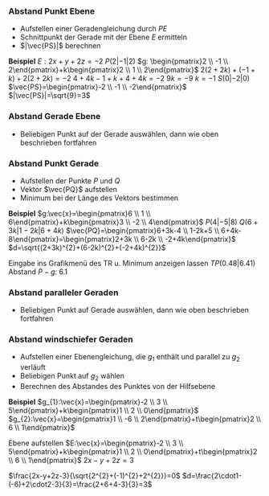 ### Abstand Punkt Ebene

- Aufstellen einer Geradengleichung durch $P E$
- Schnittpunkt der Gerade mit der Ebene $E$ ermitteln
- $|\vec{PS}|$ berechnen

**Beispiel**
$E: 2x+y+2z=-2$
$P(2|-1|2)$
$g: \begin{pmatrix}2 \\ -1 \\ 2\end{pmatrix}+k\begin{pmatrix}2 \\ 1 \\ 2\end{pmatrix}$
$2(2+2k)+(-1+k)+2(2+2k)=-2$
$4+4k-1+k+4+4k=-2$
$9k=-9$
$k=-1$
$S(0|-2|0)$
$\vec{PS}=\begin{pmatrix}-2 \\ -1 \\ -2\end{pmatrix}$
$|\vec{PS}|=\sqrt{9}=3$

### Abstand Gerade Ebene

- Beliebigen Punkt auf der Gerade auswählen, dann wie oben beschrieben fortfahren

### Abstand Punkt Gerade

- Aufstellen der Punkte $P$ und $Q$
- Vektor $\vec{PQ}$ aufstellen
- Minimum bei der Länge des Vektors bestimmen

**Beispiel**
$g:\vec{x}=\begin{pmatrix}6 \\ 1 \\ 6\end{pmatrix}+k\begin{pmatrix}3 \\ -2 \\ 4\end{pmatrix}$
$P(4|-5|8)$
$Q(6+3k|1-2k|6+4k)$
$\vec{PQ}=\begin{pmatrix}6+3k-4 \\ 1-2k+5 \\ 6+4k-8\end{pmatrix}=\begin{pmatrix}2+3k \\ 6-2k \\ -2+4k\end{pmatrix}$
$d=\sqrt{(2+3k)^{2}+(6-2k)^{2}+(-2+4k)^{2}}$

Eingabe ins Grafikmenü des TR u. Minimum anzeigen lassen
$TP(0.48|6.41)$
Abstand $P-g$: $6.1$

### Abstand paralleler Geraden

- Beliebigen Punkt auf Gerade auswählen, dann wie oben beschrieben fortfahren

### Abstand windschiefer Geraden

- Aufstellen einer Ebenengleichung, die $g_{1}$ enthält und parallel zu $g_{2}$ verläuft
- Beliebigen Punkt auf $g_{2}$ wählen
- Berechnen des Abstandes des Punktes von der Hilfsebene

**Beispiel**
$g_{1}:\vec{x}=\begin{pmatrix}-2 \\ 3 \\ 5\end{pmatrix}+k\begin{pmatrix}1 \\ 2 \\ 0\end{pmatrix}$
$g_{2}:\vec{x}=\begin{pmatrix}1 \\ -6 \\ 2\end{pmatrix}+t\begin{pmatrix}2 \\ 6 \\ 1\end{pmatrix}$

Ebene aufstellen
$E:\vec{x}=\begin{pmatrix}-2 \\ 3 \\ 5\end{pmatrix}+k\begin{pmatrix}1 \\ 2 \\ 0\end{pmatrix}+t\begin{pmatrix}2 \\ 6 \\ 1\end{pmatrix}$
$2x-y+2z=3$

$\frac{2x-y+2z-3}{\sqrt{2^{2}+(-1)^{2}+2^{2}}}=0$
$d=\frac{2\cdot1-(-6)+2\cdot2-3}{3}=\frac{2+6+4-3}{3}=3$